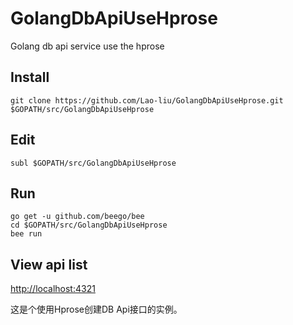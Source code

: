 # GolangDbApiUseHprose
Golang db api service use the hprose

## Install
```
git clone https://github.com/Lao-liu/GolangDbApiUseHprose.git $GOPATH/src/GolangDbApiUseHprose
```

## Edit
```
subl $GOPATH/src/GolangDbApiUseHprose
```

## Run
```
go get -u github.com/beego/bee
cd $GOPATH/src/GolangDbApiUseHprose
bee run
```

## View api list
[http://localhost:4321](http://localhost:4321)

这是个使用Hprose创建DB Api接口的实例。